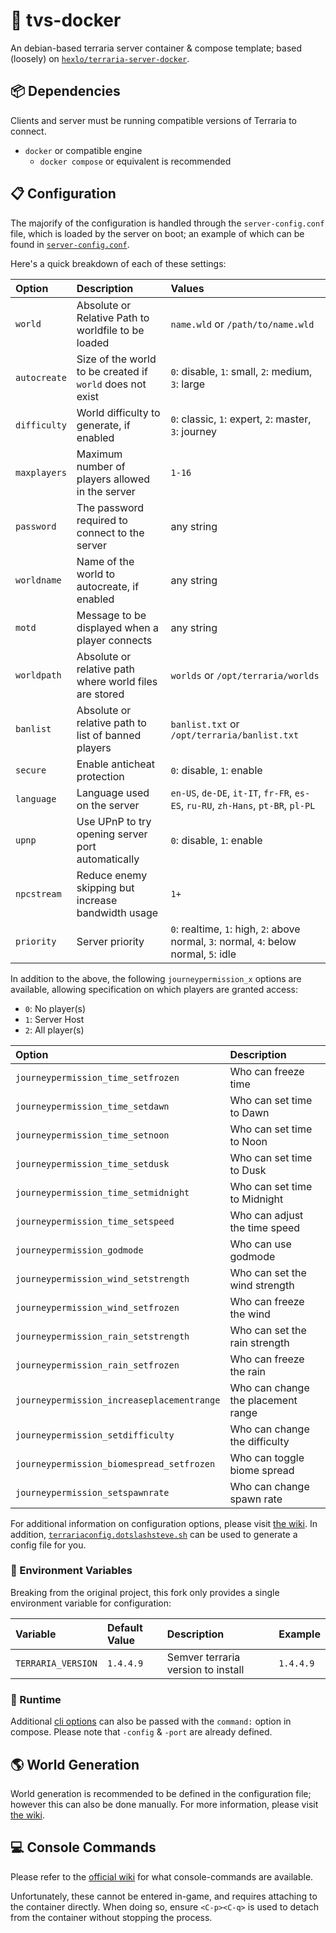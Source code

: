 # 🌲 tvs-docker

An debian-based terraria server container & compose template; based (loosely) on [`hexlo/terraria-server-docker`](https://github.com/hexlo/terraria-server-docker).

## 📦 Dependencies

Clients and server must be running compatible versions of Terraria to connect.

- `docker` or compatible engine
  - `docker compose` or equivalent is recommended

## 📋 Configuration

The majorify of the configuration is handled through the `server-config.conf` file, which is loaded by the server on boot; an example of which can be found in [`server-config.conf`](config/server-config.conf).

Here's a quick breakdown of each of these settings:

| Option | Description | Values |
| :----- | :---------- | :----- |
| `world` | Absolute or Relative Path to worldfile to be loaded | `name.wld` or `/path/to/name.wld` |
| `autocreate` | Size of the world to be created if `world` does not exist | `0`: disable, `1`: small, `2`: medium, `3`: large |
| `difficulty` | World difficulty to generate, if enabled | `0`: classic, `1`: expert, `2`: master, `3`: journey |
| `maxplayers` | Maximum number of players allowed in the server | `1-16` |
| `password` | The password required to connect to the server | any string |
| `worldname` | Name of the world to autocreate, if enabled | any string |
| `motd` | Message to be displayed when a player connects | any string |
| `worldpath` | Absolute or relative path where world files are stored | `worlds` or `/opt/terraria/worlds` |
| `banlist` | Absolute or relative path to list of banned players | `banlist.txt` or `/opt/terraria/banlist.txt` |
| `secure` | Enable anticheat protection | `0`: disable, `1`: enable |
| `language` | Language used on the server | `en-US`, `de-DE`, `it-IT`, `fr-FR`, `es-ES`, `ru-RU`, `zh-Hans`, `pt-BR`, `pl-PL` |
| `upnp` | Use UPnP to try opening server port automatically | `0`: disable, `1`: enable |
| `npcstream` | Reduce enemy skipping but increase bandwidth usage | `1+` |
| `priority` | Server priority | `0`: realtime, `1`: high, `2`: above normal, `3`: normal, `4`: below normal, `5`: idle |

In addition to the above, the following `journeypermission_x` options are available, allowing specification on which players are granted access:

- `0`: No player(s)
- `1`: Server Host
- `2`: All player(s)

| Option | Description |
| :----- | :---------- |
| `journeypermission_time_setfrozen` | Who can freeze time |
| `journeypermission_time_setdawn` | Who can set time to Dawn |
| `journeypermission_time_setnoon` | Who can set time to Noon |
| `journeypermission_time_setdusk` | Who can set time to Dusk |
| `journeypermission_time_setmidnight` | Who can set time to Midnight |
| `journeypermission_time_setspeed` | Who can adjust the time speed |
| `journeypermission_godmode` | Who can use godmode |
| `journeypermission_wind_setstrength` | Who can set the wind strength |
| `journeypermission_wind_setfrozen` | Who can freeze the wind |
| `journeypermission_rain_setstrength` | Who can set the rain strength |
| `journeypermission_rain_setfrozen` | Who can freeze the rain |
| `journeypermission_increaseplacementrange` | Who can change the placement range |
| `journeypermission_setdifficulty` | Who can change the difficulty |
| `journeypermission_biomespread_setfrozen` | Who can toggle biome spread |
| `journeypermission_setspawnrate` | Who can change spawn rate |

For additional information on configuration options, please visit [the wiki](https://terraria.wiki.gg/wiki/Guide:Setting_up_a_Terraria_server#Making_a_configuration_file).
In addition, [`terrariaconfig.dotslashsteve.sh`](https://terrariaconfig.dotslashsteve.sh/) can be used to generate a config file for you.

### 📨 Environment Variables

Breaking from the original project, this fork only provides a single environment variable for configuration:

| Variable | Default Value | Description | Example |
| :------- | :------------ | :---------- | :------ |
| `TERRARIA_VERSION` | `1.4.4.9` | Semver terraria version to install | `1.4.4.9` |

### 🏃 Runtime

Additional [cli options](https://terraria.wiki.gg/wiki/Server#Command-line_parameters) can also be passed with the `command:` option in compose.  Please note that `-config` & `-port` are already defined.

## 🌎 World Generation

World generation is recommended to be defined in the configuration file; however this can also be done manually.  For more information, please visit [the wiki](https://terraria.wiki.gg/wiki/Guide:Setting_up_a_Terraria_server).

## 💻 Console Commands

Please refer to the [official wiki](https://terraria.wiki.gg/wiki/Server#List_of_console_commands) for what console-commands are available.

Unfortunately, these cannot be entered in-game, and requires attaching to the container directly.  When doing so, ensure `<C-p><C-q>` is used to detach from the container without stopping the process.
